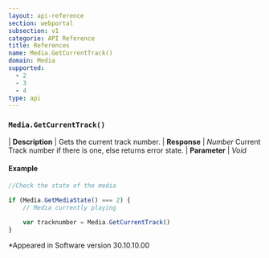 ```yaml
---
layout: api-reference
section: webportal
subsection: v1
categorie: API Reference
title: References
name: Media.GetCurrentTrack()
domain: Media
supported:
  - 2
  - 3
  - 4
type: api
---
```


### `Media.GetCurrentTrack()`

| **Description** | Gets the current track number.
| **Response** | *Number*  Current Track number if there is one, else returns error state.
| **Parameter**   | *Void*

#### Example

```javascript
//Check the state of the media

if (Media.GetMediaState() === 2) {
	// Media currently playing
	
	var tracknumber = Media.GetCurrentTrack()
}
```

*Appeared in Software version 30.10.10.00